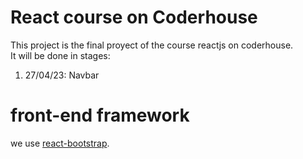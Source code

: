 # React course on Coderhouse

This project is the final proyect of the course reactjs on coderhouse.<br>
It will be done in stages:

1. 27/04/23: Navbar


# front-end framework 
we use [react-bootstrap](https://react-bootstrap.github.io/).<br>

